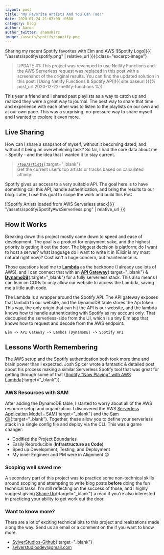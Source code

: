 ```yaml
---
layout: post
title: "My Favorite Artists And You Can Too!"
date: 2020-01-24 21:02:00 -0500
category: blog
author: Aaron
author_twitter: shamshirz
image: /assets/spotify/spotify.png
---
```


Sharing my recent Spotify favorites with Elm and AWS
![Spotify Logo]({{ "/assets/spotify/spotify.png" | relative_url }}){:class="excerpt-image"}

<!-- Update 12/2020 -->
> UPDATE #1: This project was revamped to use Netlify Functions and the AWS Serverless request was replaced in this post with a screenshot of the original results. You can find the updated solution in this post: [Using Netlify Functions & Spotify API]({{ site.baseurl }}{% post_url 2020-12-22-netlify-functions %})

<!--more-->
This year a friend and I shared past playlists as a way to catch up and realized they were a great way to journal. The best way to share that time and experience with each other was to listen to the playlists on our own and at our own pace. This was a surprising, no-pressure way to share myself and I wanted to explore it even more.

## Live Sharing

How can I share a snapshot of myself, without it becoming dated, and without it being an overwhelming task? So far, I had the core data about me - Spotify - and the idea that I wanted it to stay current.

> [`/top/artists`](https://developer.spotify.com/documentation/web-api/reference/personalization/get-users-top-artists-and-tracks/){:target="_blank"}<br>
> Get the current user’s top artists or tracks based on calculated affinity.

Spotify gives us access to a very suitable API. The goal here is to have something call this API, handle authentication, and bring the results to our blog. Later, I use this goal to scope the work and build this PoC.
<!-- Includes header, styling, & link to the Repo -->
<!-- {% include spotifyArtists.html %} -->
![Spotify Artists loaded from AWS Serverless stack]({{ "/assets/spotify/SpotifyAwsServerless.png" | relative_url }})


## How it Works

Breaking down this project mostly came down to speed and ease of development. The goal is a product for enjoyment sake, and the highest priority is getting it out the door. The biggest decision is platform; do I want to host a server? what language do I want to write it in (Elixir is my most natural right now)? Cost isn't a huge concern, but maintenance is.

Those questions lead me to [**Lambda**]((https://aws.amazon.com/lambda/){:target="_blank"}) as the backbone (I already use lots of AWS), and I can connect that with an [**API Gateway**](https://aws.amazon.com/api-gateway/){:target="_blank"} & [**DynamoDB**](https://aws.amazon.com/dynamodb/){:target="_blank"} for a fully serverless stack. This also means I can lean on CORs to only allow our website to access the Lambda, saving me a little auth code.

The Lambda is a wrapper around the Spotify API. The API gateway exposes that lambda to our website, and the DynamoDB table stores the Api token. This way, the only origin that can hit the API is our website, and the lambda knows how to handle authenticating with Spotify as my account only. That decoupled the serverless-side from the UI, which is a tiny Elm app that knows how to request and decode from the AWS endpoint.

`Elm -> API Gateway -> Lambda (DynamoDB) -> Spotify API`

## Lessons Worth Remembering

The AWS setup and the Spotify authentication both took more time and brain power than I expected. Josh Spicer wrote a fantastic & detailed post about his process making a similar Serverless Spotify tool that was great for getting through some of that ([Spotify "Now Playing" with AWS Lambda](https://joshspicer.com/spotify-now-playing){:target="_blank"}).


### AWS Resources with SAM

After adding the DynamoDB table, I started to worry about all of the AWS resource setup and organization. I discovered the AWS [Serverless Application Model - SAM](https://aws.amazon.com/serverless/sam/){:target="_blank"} and the [Sam Cli](https://github.com/awslabs/aws-sam-cli){:target="_blank"}. Together, these allow you to define your serverless stack in a single config file and deploy via the CLI. This was a game changer.

* Codified the Project Boundaries
* Easily Reproducible (**Infrastructure as Code**)
* Sped up Development, Testing, and Deployment
* My inner Engineer and PM were in Alignment 😊

### Scoping well saved me

A secondary part of this project was to practice some non-technical skills around scoping and attempting to write blog posts __before__ doing the fun technical tasks. I'm still reflecting on the success of those, and I highly suggest giving [Shape Up](https://basecamp.com/shapeup/1.1-chapter-02){:target="_blank"} a read if you're also interested in practicing your ability to get work out the door.


### Want to know more?

There are a lot of exciting technical bits to this project and realizations made along the way. Send us an email or a comment on the if you want to know more.

* [SylverStudios-Github](https://github.com/SylverStudios){:target="_blank"}
* <a class="u-email" href="mailto:sylverstudiosdev@gmail.com">sylverstudiosdev@gmail.com</a>
